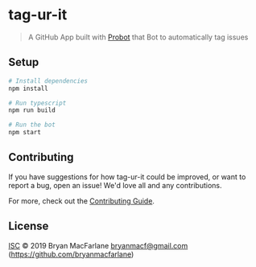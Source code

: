 # tag-ur-it

> A GitHub App built with [Probot](https://github.com/probot/probot) that Bot to automatically tag issues

## Setup

```sh
# Install dependencies
npm install

# Run typescript
npm run build

# Run the bot
npm start
```

## Contributing

If you have suggestions for how tag-ur-it could be improved, or want to report a bug, open an issue! We'd love all and any contributions.

For more, check out the [Contributing Guide](CONTRIBUTING.md).

## License

[ISC](LICENSE) © 2019 Bryan MacFarlane <bryanmacf@gmail.com> (https://github.com/bryanmacfarlane)
